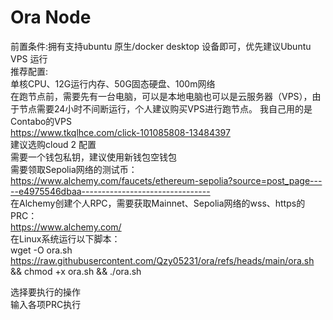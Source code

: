 # Ora Node
前置条件:拥有支持ubuntu 原生/docker desktop 设备即可，优先建议Ubuntu VPS 运行  
推荐配置:  
单核CPU、12G运行内存、50G固态硬盘、100m网络  
在跑节点前，需要先有一台电脑，可以是本地电脑也可以是云服务器（VPS），由于节点需要24小时不间断运行，个人建议购买VPS进行跑节点。 我自己用的是Contabo的VPS   
https://www.tkqlhce.com/click-101085808-13484397  
建议选购cloud 2 配置  
需要一个钱包私钥，建议使用新钱包空钱包  
需要领取Sepolia网络的测试币：  
https://www.alchemy.com/faucets/ethereum-sepolia?source=post_page-----e4975546dbaa--------------------------------  
在Alchemy创建个人RPC，需要获取Mainnet、Sepolia网络的wss、https的PRC：  
https://www.alchemy.com/  
在Linux系统运行以下脚本：  
wget -O ora.sh https://raw.githubusercontent.com/Qzy05231/ora/refs/heads/main/ora.sh && chmod +x ora.sh && ./ora.sh
  
选择要执行的操作<br>
输入各项PRC执行
